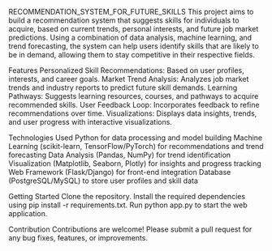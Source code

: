 RECOMMENDATION_SYSTEM_FOR_FUTURE_SKILLS
This project aims to build a recommendation system that suggests skills for individuals to acquire, based on current trends, personal interests, and future job market predictions. Using a combination of data analysis, machine learning, and trend forecasting, the system can help users identify skills that are likely to be in demand, allowing them to stay competitive in their respective fields.

Features
Personalized Skill Recommendations: Based on user profiles, interests, and career goals.
Market Trend Analysis: Analyzes job market trends and industry reports to predict future skill demands.
Learning Pathways: Suggests learning resources, courses, and pathways to acquire recommended skills.
User Feedback Loop: Incorporates feedback to refine recommendations over time.
Visualizations: Displays data insights, trends, and user progress with interactive visualizations.

Technologies Used
Python for data processing and model building
Machine Learning (scikit-learn, TensorFlow/PyTorch) for recommendations and trend forecasting
Data Analysis (Pandas, NumPy) for trend identification
Visualization (Matplotlib, Seaborn, Plotly) for insights and progress tracking
Web Framework (Flask/Django) for front-end integration
Database (PostgreSQL/MySQL) to store user profiles and skill data

Getting Started
Clone the repository.
Install the required dependencies using pip install -r requirements.txt.
Run python app.py to start the web application.

Contribution
Contributions are welcome! Please submit a pull request for any bug fixes, features, or improvements.
